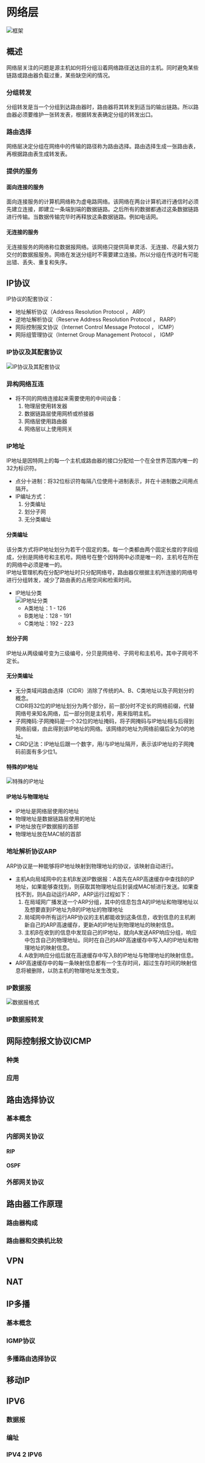 # 网络层
![框架](http://pxjspaae8.bkt.clouddn.com/%E7%BD%91%E7%BB%9C%E5%B1%82.png)

## 概述
网络层关注的问题是源主机如何将分组沿着网络路径送达目的主机。同时避免某些链路或路由器负载过重，某些缺空闲的情况。
### 分组转发
分组转发是当一个分组到达路由器时，路由器将其转发到适当的输出链路。所以路由器必须要维护一张转发表，根据转发表确定分组的转发出口。
### 路由选择
网络层决定分组在网络中的传输的路径称为路由选择。路由选择生成一张路由表，再根据路由表生成转发表。
### 提供的服务
#### 面向连接的服务
面向连接服务的计算机网络称为虚电路网络。该网络在两台计算机进行通信时必须先建立连接，即建立一条端到端的数据链路。之后所有的数据都通过这条数据链路进行传输。当数据传输完毕时再释放这条数据链路。例如电话网。
#### 无连接的服务
无连接服务的网络称位数据报网络。该网络只提供简单灵活、无连接、尽最大努力交付的数据报服务。网络在发送分组时不需要建立连接。所以分组在传送时有可能出错、丢失、重复和失序。
## IP协议
IP协议的配套协议：  
- 地址解析协议（Address Resolution Protocol ， ARP）
- 逆地址解析协议（Reserve Address Resolution Protocol ， RARP）
- 网际控制报文协议（Internet Control Message Protocol ， ICMP）
- 网际组管理协议（Internet Group Management Protocol ， IGMP   
### IP协议及其配套协议
![IP协议及其配套协议](http://pxjspaae8.bkt.clouddn.com/1569054157.015124.jpg)
### 异构网络互连
- 将不同的网络连接起来需要使用的中间设备：   
  1. 物理层使用转发器
  2. 数据链路层使用网桥或桥接器
  3. 网络层使用路由器
  4. 网络层以上使用网关
### IP地址
IP地址是因特网上的每一个主机或路由器的接口分配给一个在全世界范围内唯一的32为标识符。
- 点分十进制：将32位标识符每隔八位使用十进制表示，并在十进制数之间用点隔开。
- IP编址方式：
  1. 分类编址
  2. 划分子网
  3. 无分类编址
#### 分类编址
该分类方式将IP地址划分为若干个固定的类。每一个类都由两个固定长度的字段组成，分别是网络号和主机号。网络号在整个因特网中必须是唯一的，主机号在所在的网络中必须是唯一的。   
IP地址管理机构在分配IP地址时只分配网络号，路由器仅根据主机所连接的网络号进行分组转发，减少了路由表的占用空间和检索时间。  
- IP地址分类     
  ![IP地址分类](http://pxjspaae8.bkt.clouddn.com/1569055595.879577.jpg)
  - A类地址：1 - 126
  - B类地址：128 - 191
  - C类地址：192 - 223
#### 划分子网
IP地址从两级编号变为三级编号，分贝是网络号、子网号和主机号。其中子网号不定长。
#### 无分类编址
- 无分类域间路由选择（CIDR）消除了传统的A、B、C类地址以及子网划分的概念。   
  CIDR将32位的IP地址划分为两个部分，前一部分时不定长的网络前缀，代替网络号来知名网络，后一部分则是主机号，用来指明主机。
- 子网掩码:子网掩码是一个32位的地址掩码，将子网掩码与IP地址相与后得到网络前缀，由此得到该IP地址的网络。该网络的地址为网络前缀后全为0的地址。
- CIRD记法：IP地址后跟一个数字，用/与IP地址隔开，表示该IP地址的子网掩码前面有多少位1。
#### 特殊的IP地址
![特殊的IP地址](http://pxjspaae8.bkt.clouddn.com/%E7%89%B9%E6%AE%8AIP%E5%9C%B0%E5%9D%80.png)
#### IP地址与物理地址
- IP地址是网络层使用的地址
- 物理地址是数据链路层使用的地址
- IP地址放在IP数据报的首部
- 物理地址放在MAC帧的首部
### 地址解析协议ARP
ARP协议是一种能够将IP地址映射到物理地址的协议，该映射自动进行。
- 主机A向局域网中的主机B发送IP数据报：A首先在ARP高速缓存中查找B的IP地址，如果能够查找到，则获取其物理地址后封装成MAC帧进行发送。如果查找不到，则A自动运行ARP，ARP运行过程如下：  
  1. 在局域网广播发送一个ARP分组，其中的信息包含A的IP地址和物理地址以及想要直到IP地址为B的IP地址的物理地址
  2. 局域网中所有运行ARP协议的主机都能收到这条信息，收到信息的主机刷新自己的ARP高速缓存，更新A的IP地址到物理地址的映射信息。
  3. 主机B在收到的信息中发现自己的IP地址，就向A发送ARP响应分组，响应中包含自己的物理地址。同时在自己的ARP高速缓存中写入A的IP地址和物理地址的映射信息。
  4. A收到响应分组后就在高速缓存中写入B的IP地址与物理地址的映射信息。
- ARP高速缓存中的每一条映射信息都有一个生存时间，超过生存时间的映射信息将被删除，以防主机的物理地址发生改变。
### IP数据报
![数据报格式](http://pxjspaae8.bkt.clouddn.com/IP%E6%95%B0%E6%8D%AE%E6%8A%A5%E6%A0%BC%E5%BC%8F.png)
### IP数据报转发
## 网际控制报文协议ICMP
### 种类
### 应用
## 路由选择协议
### 基本概念
### 内部网关协议
#### RIP
#### OSPF
### 外部网关协议
## 路由器工作原理
### 路由器构成
### 路由器和交换机比较
## VPN
## NAT
## IP多播
### 基本概念
### IGMP协议
### 多播路由选择协议
## 移动IP
## IPV6
### 数据报
### 编址
### IPV4 2 IPV6